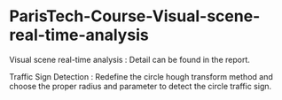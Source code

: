 # ParisTech-Course-Visual-scene-real-time-analysis
Visual scene real-time analysis : Detail can be found in the report.

Traffic Sign Detection : Redefine the circle hough transform method and choose the proper radius and parameter to detect the circle traffic sign.

